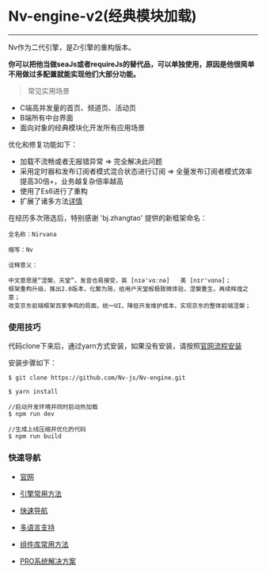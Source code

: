 # Nv-engine-v2(经典模块加载)

---
Nv作为二代引擎，是Zr引擎的重构版本。

**你可以把他当做seaJs或者requireJs的替代品，可以单独使用，原因是他很简单不用做过多配置就能实现他们大部分功能。**

> 常见实用场景

 + C端高并发量的首页、频道页、活动页
 + B端所有中台界面
 + 面向对象的经典模块化开发所有应用场景
  

优化和修复功能如下：
 + 加载不流畅或者无报错异常 => 完全解决此问题
 + 采用定时器和发布订阅者模式混合状态进行订阅 => 全量发布订阅者模式效率提高30倍+，业务越复杂倍率越高
 + 使用了Es6进行了重构
 + 扩展了诸多方法[详情](docs/API.md)
 
 
 在经历多次筛选后，特别感谢 'bj.zhangtao' 提供的新框架命名：
 
 ```text
全名称：Nirvana

缩写：Nv

诠释意义：

中文意思是“涅槃、天堂”，发音也易接受，英 [nɪə'vɑːnə]   美 [nɪr'vɑnə]；
框架重构升级，推出2.0版本，化繁为简，给用户天堂般极致微体验，涅槃重生，再续辉煌之意；
改变京东前端框架百家争鸣的局面，统一UI，降低开发维护成本，实现京东的整体前端涅槃；
```

### 使用技巧

代码clone下来后，通过yarn方式安装，如果没有安装，请按照[官网流程安装](https://www.yarnpkg.com/zh-Hans/)

安装步骤如下：

```node
$ git clone https://github.com/Nv-js/Nv-engine.git

$ yarn install

//启动开发环境并同时启动热加载
$ npm run dev

//生成上线压缩并优化的代码
$ npm run build
```

### 快速导航

+ [官网](http://nv.jd.com)

+ [引擎常用方法](docs/API.md)

+ [快速导航](docs/quick.md)

+ [多语言支持](docs/language.md)

+ [组件库常用方法](https://github.com/Nv-js/Nv-source)

+ [PRO系统解决方案](https://github.com/Nv-js/Nv-pro)


